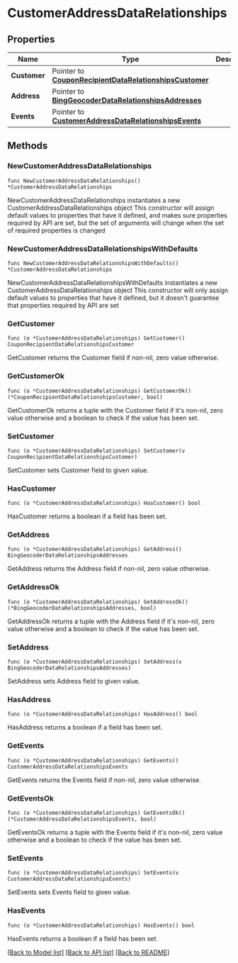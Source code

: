# CustomerAddressDataRelationships

## Properties

Name | Type | Description | Notes
------------ | ------------- | ------------- | -------------
**Customer** | Pointer to [**CouponRecipientDataRelationshipsCustomer**](CouponRecipientDataRelationshipsCustomer.md) |  | [optional] 
**Address** | Pointer to [**BingGeocoderDataRelationshipsAddresses**](BingGeocoderDataRelationshipsAddresses.md) |  | [optional] 
**Events** | Pointer to [**CustomerAddressDataRelationshipsEvents**](CustomerAddressDataRelationshipsEvents.md) |  | [optional] 

## Methods

### NewCustomerAddressDataRelationships

`func NewCustomerAddressDataRelationships() *CustomerAddressDataRelationships`

NewCustomerAddressDataRelationships instantiates a new CustomerAddressDataRelationships object
This constructor will assign default values to properties that have it defined,
and makes sure properties required by API are set, but the set of arguments
will change when the set of required properties is changed

### NewCustomerAddressDataRelationshipsWithDefaults

`func NewCustomerAddressDataRelationshipsWithDefaults() *CustomerAddressDataRelationships`

NewCustomerAddressDataRelationshipsWithDefaults instantiates a new CustomerAddressDataRelationships object
This constructor will only assign default values to properties that have it defined,
but it doesn't guarantee that properties required by API are set

### GetCustomer

`func (o *CustomerAddressDataRelationships) GetCustomer() CouponRecipientDataRelationshipsCustomer`

GetCustomer returns the Customer field if non-nil, zero value otherwise.

### GetCustomerOk

`func (o *CustomerAddressDataRelationships) GetCustomerOk() (*CouponRecipientDataRelationshipsCustomer, bool)`

GetCustomerOk returns a tuple with the Customer field if it's non-nil, zero value otherwise
and a boolean to check if the value has been set.

### SetCustomer

`func (o *CustomerAddressDataRelationships) SetCustomer(v CouponRecipientDataRelationshipsCustomer)`

SetCustomer sets Customer field to given value.

### HasCustomer

`func (o *CustomerAddressDataRelationships) HasCustomer() bool`

HasCustomer returns a boolean if a field has been set.

### GetAddress

`func (o *CustomerAddressDataRelationships) GetAddress() BingGeocoderDataRelationshipsAddresses`

GetAddress returns the Address field if non-nil, zero value otherwise.

### GetAddressOk

`func (o *CustomerAddressDataRelationships) GetAddressOk() (*BingGeocoderDataRelationshipsAddresses, bool)`

GetAddressOk returns a tuple with the Address field if it's non-nil, zero value otherwise
and a boolean to check if the value has been set.

### SetAddress

`func (o *CustomerAddressDataRelationships) SetAddress(v BingGeocoderDataRelationshipsAddresses)`

SetAddress sets Address field to given value.

### HasAddress

`func (o *CustomerAddressDataRelationships) HasAddress() bool`

HasAddress returns a boolean if a field has been set.

### GetEvents

`func (o *CustomerAddressDataRelationships) GetEvents() CustomerAddressDataRelationshipsEvents`

GetEvents returns the Events field if non-nil, zero value otherwise.

### GetEventsOk

`func (o *CustomerAddressDataRelationships) GetEventsOk() (*CustomerAddressDataRelationshipsEvents, bool)`

GetEventsOk returns a tuple with the Events field if it's non-nil, zero value otherwise
and a boolean to check if the value has been set.

### SetEvents

`func (o *CustomerAddressDataRelationships) SetEvents(v CustomerAddressDataRelationshipsEvents)`

SetEvents sets Events field to given value.

### HasEvents

`func (o *CustomerAddressDataRelationships) HasEvents() bool`

HasEvents returns a boolean if a field has been set.


[[Back to Model list]](../README.md#documentation-for-models) [[Back to API list]](../README.md#documentation-for-api-endpoints) [[Back to README]](../README.md)


